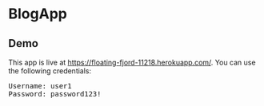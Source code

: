 # BlogApp

## Demo
This app is live at https://floating-fjord-11218.herokuapp.com/. You can use the following credentials:

<pre>
Username: user1
Password: password123!
</pre>
